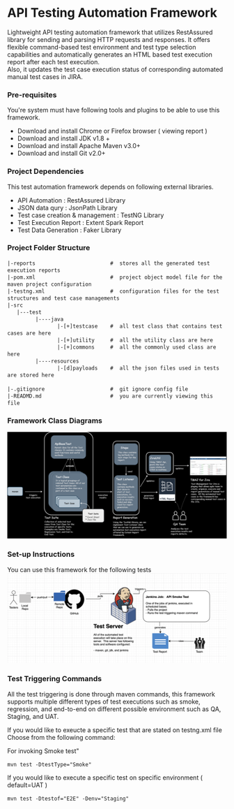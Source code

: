 # API Testing Automation Framework
Lightweight API testing automation framework that utilizes RestAssured library for sending and 
parsing HTTP requests and responses.  It offers flexible command-based test environment and test 
type selection capabilities and automatically generates an HTML based test execution report after each test execution.  
Also, it updates the test case execution status of corresponding automated manual test cases in JIRA.


### Pre-requisites
You're system must have following tools and plugins to be able to use this framework. 
* Download and install Chrome or Firefox browser  ( viewing report )
* Download and install JDK v1.8 + 
* Download and install Apache Maven v3.0+
* Download and install Git v2.0+ 


### Project Dependencies 
This test automation framework depends on following 
external libraries.
- API Automation :  RestAssured Library 
- JSON data qury :  JsonPath Library
- Test case creation & management :   TestNG Library 
- Test Execution Report :  Extent Spark Report 
- Test Data Generation :  Faker Library 

### Project Folder Structure 
```
|-reports                        #  stores all the generated test execution reports 
|-pom.xml                        #  project object model file for the maven project configuration
|-testng.xml                     #  configuration files for the test structures and test case managements 
|-src
   |---test
         |----java               
                |-[+]testcase    #  all test class that contains test cases are here
                |-[+]utility     #  all the utility class are here
                |-[+]commons     #  all the commonly used class are here  
         |----resources         
                |-[d]payloads    #  all the json files used in tests are stored here 
              
|-.gitignore                     #  git ignore config file 
|-READMD.md                      #  you are currently viewing this file 
```


### Framework Class Diagrams 
![internals](/images/framework.png)

### Set-up Instructions 
You can use this framework for the following tests 
![screenshot](/images/test_execution_setup.png)


### Test Triggering Commands
All the test triggering is done through maven commands, this framework supports multiple different types of 
test executions such as smoke, regression, and end-to-end on different possible environment such as QA, Staging, and 
UAT.

If you would like to exeucte a specific test that are stated on testng.xml file
Choose from the following command: 

For invoking Smoke test"
```
mvn test -DtestType="Smoke"
```

If you would like to execute a specific test on specific environment ( default=UAT ) 
```
mvn test -Dtestof="E2E" -Denv="Staging"
```

